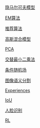 <a href="隐马尔可夫模型.md">隐马尔可夫模型</a>

<a href="EM算法.MD">EM算法</a>

<a href="推荐算法.md">推荐算法</a>

<a href="高斯混合模型.md/">高斯混合模型</a>

<a href="PCA.md">PCA</a>

<a href="交替最小二乘法.md">交替最小二乘法</a>

<a href="条件随机场.md">条件随机场</a>

<a href="图像语义分割.md">图像语义分割</a>

<a href="Experiences.MD">Experiences</a>

<a href="IoU.md">IoU</a>

<a href="人脸识别.MD">人脸识别</a>

<a href="RL/readme.md">RL</a>